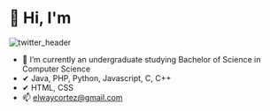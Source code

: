 # 👋 Hi, I'm
![twitter_header](https://user-images.githubusercontent.com/72487125/130167985-c6c98a0f-d0ce-4721-b42a-068dd2d6dc72.jpg)
- 🌱 I’m currently an undergraduate studying Bachelor of Science in Computer Science
- ✔  Java, PHP, Python, Javascript, C, C++
- ✔  HTML, CSS
- 📫 elwaycortez@gmail.com

<!---
Evrouin/Evrouin is a ✨ special ✨ repository because its `README.md` (this file) appears on your GitHub profile.
You can click the Preview link to take a look at your changes.
--->
